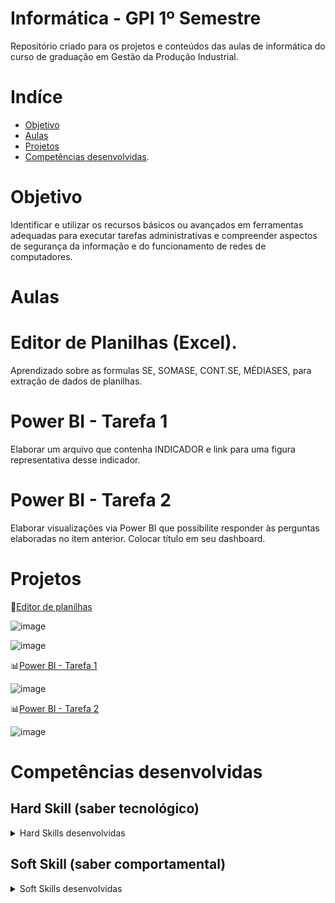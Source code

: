 # Informática - GPI 1º Semestre

Repositório criado para os projetos e conteúdos das aulas de informática do curso de graduação em Gestão da Produção Industrial.

# Indíce

* [Objetivo](#objetivo)
* [Aulas](#Aulas)
* [Projetos](#projetos)
* [Competências desenvolvidas](#competências-desenvolvidas).

# Objetivo

Identificar e utilizar os recursos básicos ou avançados em ferramentas adequadas para executar tarefas administrativas e compreender aspectos de segurança da informação e do funcionamento de redes de computadores.

# Aulas

# Editor de Planilhas (Excel).

Aprendizado sobre as formulas SE, SOMASE, CONT.SE, MÉDIASES, para extração de dados de planilhas.

# Power BI - Tarefa 1

Elaborar um arquivo que contenha INDICADOR e link para uma figura representativa desse indicador.

# Power BI - Tarefa 2

Elaborar visualizações via Power BI que possibilite responder às perguntas elaboradas no item anterior. Colocar título em seu dashboard.

# Projetos

📝[Editor de planilhas](https://github.com/Silveri0m/Informatica/blob/main/Projetos/Trabalho%20de%20inform%C3%A1tica.xlsx)

![image](https://github.com/Silveri0m/Informatica/blob/main/Projetos/Imagens%20dos%20projetos/PERGUNTAS%20(EXCEL).png)

![image](https://github.com/Silveri0m/Informatica/blob/main/Projetos/Imagens%20dos%20projetos/GR%C3%81FICOS%20(EXCEL).png)

📊[Power BI - Tarefa 1](https://github.com/Silveri0m/Informatica/blob/main/Projetos/INFORMATICA%20POWER%20BI.pbix)

![image](https://github.com/Silveri0m/Informatica/blob/main/Projetos/Imagens%20dos%20projetos/GR%C3%81FICOS%20(POWER%20BI).png)

📊[Power BI - Tarefa 2](https://github.com/Silveri0m/Informatica/blob/main/Projetos/POWER%20BI%20-%205%20PERGUNTAS%20COM%20BASE%20DE%20DADOS.pbix)

![image](https://github.com/Silveri0m/Informatica/blob/main/Projetos/Imagens%20dos%20projetos/GR%C3%81FICOS%20(POWER%20BI%202).png)

# Competências desenvolvidas

## Hard Skill (saber tecnológico)
<details>
<summary>Hard Skills desenvolvidas</summary>
  
| Tecnologia/Metodologia | Classificação |
| ---------------------- | ------------- |
| GitHub | ☆ ☆ ☆ ☆ ☆ ☆ ☆ ☆ ☆ ☆ |
| Excel | ☆ ☆ ☆ ☆ ☆ ☆ ☆ ☆ ☆ ☆ |
| PowerPoint | ☆ ☆ ☆ ☆ ☆ ☆ ☆ ☆ ☆ ☆ |
| Canvas | ☆ ☆ ☆ ☆ ☆ ☆ ☆ ☆ ☆ ☆ |
 
</details>

## Soft Skill (saber comportamental)
<details>
<summary>Soft Skills desenvolvidas</summary>

| Habilidades | Classificação |
| ---------------------- | ------------- |
| Colaboração | ☆ ☆ ☆ ☆ ☆ ☆ ☆ ☆ ☆ ☆ |
| Proatividade| ☆ ☆ ☆ ☆ ☆ ☆ ☆ ☆ ☆ ☆ |
| Pensamento Crítico | ☆ ☆ ☆ ☆ ☆ ☆ ☆ ☆ ☆ ☆ |
| Gerenciamento de Tempo | ☆ ☆ ☆ ☆ ☆ ☆ ☆ ☆ ☆ ☆ |
| Adaptabilidade | ☆ ☆ ☆ ☆ ☆ ☆ ☆ ☆ ☆ ☆ |
| Resiliência | ☆ ☆ ☆ ☆ ☆ ☆ ☆ ☆ ☆ ☆ |
